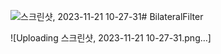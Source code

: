 ![스크린샷, 2023-11-21 10-27-31](https://github.com/joshiaLee/BilateralFilter/assets/93809073/64517519-d89c-4ac9-b762-da83b28fe677)# BilateralFilter

![Uploading 스크린샷, 2023-11-21 10-27-31.png…]
